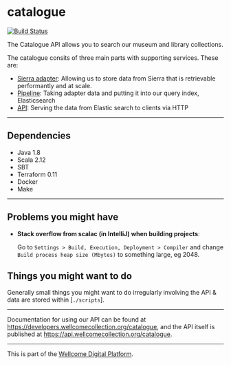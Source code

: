 # catalogue

[![Build Status](https://travis-ci.org/wellcometrust/catalogue.svg?branch=master)](https://travis-ci.org/wellcometrust/catalogue)

The Catalogue API allows you to search our museum and library collections.

The catalogue consits of three main parts with supporting services. These are:
* [Sierra adapter](./sierra_adapter/README.md): Allowing us to store data from Sierra that is retrievable performantly and at
  scale.
* [Pipeline](./pipeline/README.md): Taking adapter data and putting it into our query index, Elasticsearch
* [API](./api/README.md): Serving the data from Elastic search to clients via HTTP 

---

## Dependencies
* Java 1.8
* Scala 2.12
* SBT
* Terraform 0.11
* Docker
* Make

---

## Problems you might have

- **Stack overflow from scalac (in IntelliJ) when building projects**:
  
  Go to `Settings > Build, Execution, Deployment > Compiler` and change `Build process heap size (Mbytes)` to something large, eg 2048.

## Things you might want to do
Generally small things you might want to do irregularly involving the API & data are stored within [`./scripts`].

---

Documentation for using our API can be found at <https://developers.wellcomecollection.org/catalogue>,
and the API itself is published at <https://api.wellcomecollection.org/catalogue>.

---

This is part of the [Wellcome Digital Platform](https://github.com/wellcometrust/platform).
